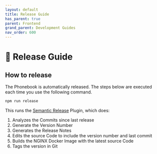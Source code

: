 ```yaml
---
layout: default
title: Release Guide
has_parent: true
parent: Frontend
grand_parent: Development Guides
nav_order: 600
---
```


# :tada: **Release Guide**

## **How to release**

The Phonebook is automatically released. The steps below are executed each time you use the following command.

```bash
npm run release
```

This runs the [Semantic Release](https://github.com/semantic-release/semantic-release) Plugin, which does:

1. Analyzes the Commits since last release
2. Generate the Version Number
3. Generates the Release Notes
4. Edits the source Code to include the version number and last commit
5. Builds the NGINX Docker Image with the latest source Code
6. Tags the version in Git

